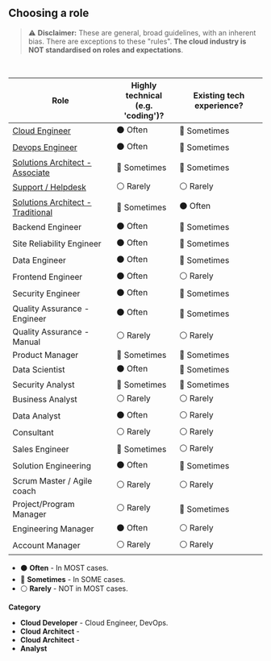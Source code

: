 
## Choosing a role

> ⚠️ **Disclaimer:** These are general, broad guidelines, with an inherent bias. There are exceptions to these "rules". **The cloud industry is NOT standardised on roles and expectations**. 

<br>

| Role                                                                    | Highly technical  <br> (e.g. 'coding')? | Existing tech experience? |
| ----------------------------------------------------------------------- | --------------------------------------- | ------------------------- |
| [Cloud Engineer](cloud-engineer.md)                                     | ⚫️ Often                                 | 🔵 Sometimes               |
| [Devops Engineer](devops-engineer.md)                                   | ⚫️ Often                                 | 🔵 Sometimes               |
| [Solutions Architect - Associate](solutions-architect-associate.md)     | 🔵 Sometimes                             | 🔵 Sometimes               |
| [Support / Helpdesk](support-helpdesk.md)                               | ⚪️ Rarely                                | ⚪️ Rarely                  |
| [Solutions Architect - Traditional](solutions-architect-traditional.md) | 🔵 Sometimes                             | ⚫️ Often                   |
| Backend Engineer                                                        | ⚫️ Often                                 | 🔵 Sometimes               |
| Site Reliability Engineer                                               | ⚫️ Often                                 | 🔵 Sometimes               |
| Data Engineer                                                           | ⚫️ Often                                 | 🔵 Sometimes               |
| Frontend Engineer                                                       | ⚫️ Often                                 | ⚪️ Rarely                  |
| Security Engineer                                                       | ⚫️ Often                                 | 🔵 Sometimes               |
| Quality Assurance - Engineer                                            | ⚫️ Often                                 | 🔵 Sometimes               |
| Quality Assurance - Manual                                              | ⚪️ Rarely                                | ⚪️ Rarely                  |
| Product Manager                                                         | 🔵 Sometimes                             | 🔵 Sometimes               |
| Data Scientist                                                          | ⚫️ Often                                 | 🔵 Sometimes               |
| Security Analyst                                                        | 🔵 Sometimes                             | 🔵 Sometimes               |
| Business Analyst                                                        | ⚪️ Rarely                                | ⚪️ Rarely                  |
| Data Analyst                                                            | ⚫️ Often                                 | ⚪️ Rarely                  |
| Consultant                                                              | ⚪️ Rarely                                | ⚪️ Rarely                  |
| Sales Engineer                                                          | 🔵 Sometimes                             | ⚪️ Rarely                  |
| Solution Engineering                                                    | ⚫️ Often                                 | 🔵 Sometimes               |
| Scrum Master / Agile coach                                              | ⚪️ Rarely                                | ⚪️ Rarely                  |
| Project/Program Manager                                                 | ⚪️ Rarely                                | 🔵 Sometimes               |
| Engineering Manager                                                     | ⚫️ Often                                 | ⚪️ Rarely                  |
| Account Manager                                                         | ⚪️ Rarely                                | ⚪️ Rarely                  |

* ⚫️ **Often** - In MOST cases.
* 🔵 **Sometimes** - In SOME cases.
* ⚪️ **Rarely** - NOT in MOST cases.

**Category**
* **Cloud Developer** - Cloud Engineer, DevOps.
* **Cloud Architect** -
* **Cloud Architect** -
* **Analyst**